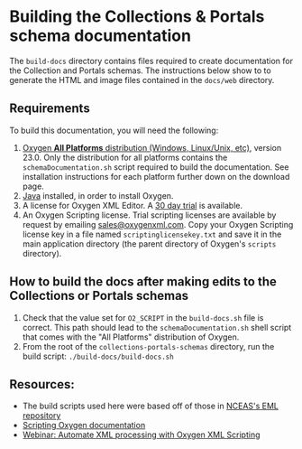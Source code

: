 # Building the Collections & Portals schema documentation

The `build-docs` directory contains files required to create documentation for the Collection and Portals schemas. The instructions below show to to generate the HTML and image files contained in the `docs/web` directory.

## Requirements

To build this documentation, you will need the following:

1. [Oxygen **All Platforms** distribution (Windows, Linux/Unix, etc)](https://www.oxygenxml.com/xml_editor/download_oxygenxml_editor.html?os=Other), version 23.0. Only the distribution for all platforms contains the `schemaDocumentation.sh` script required to build the documentation. See installation instructions for each platform further down on the download page.
2. [Java](https://www.java.com/en/) installed, in order to install Oxygen.
3. A license for Oxygen XML Editor. A [30 day trial](https://www.oxygenxml.com/xml_editor/register.html) is available.
4. An Oxygen Scripting license. Trial scripting licenses are available by request by emailing sales@oxygenxml.com. Copy your Oxygen Scripting license key in a file named `scriptinglicensekey.txt` and save it in the main application directory (the parent directory of Oxygen's `scripts` directory).

## How to build the docs after making edits to the Collections or Portals schemas

1. Check that the value set for `O2_SCRIPT` in the `build-docs.sh` file is correct. This path should lead to the `schemaDocumentation.sh` shell script that comes with the "All Platforms" distribution of Oxygen.
2. From the root of the `collections-portals-schemas` directory, run the build script: `./build-docs/build-docs.sh`
 
## Resources:

- The build scripts used here were based off of those in [NCEAS's EML repository](https://github.com/NCEAS/eml)
- [Scripting Oxygen documentation](https://www.oxygenxml.com/doc/versions/23.0/ug-editor/topics/scripting_oxygen.html)
- [Webinar: Automate XML processing with Oxygen XML Scripting](https://www.oxygenxml.com/events/2020/webinar_automate_xml_processing_with_oxygen_xml_scripting.html)